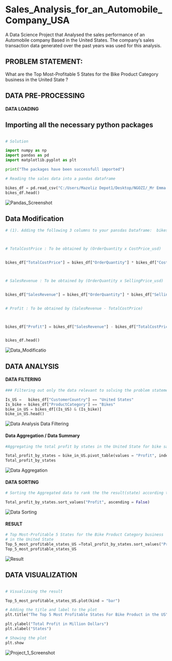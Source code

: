 # Sales_Analysis_for_an_Automobile_Company_USA
A Data Science Project that Analysed  the sales performance of an Automobile company Based in the United States. The company’s sales transaction data generated over the past years was used for this  analysis.

## PROBLEM STATEMENT:  
What are the Top Most-Profitable 5 States for the Bike Product Category business in the United State ?

## DATA PRE-PROCESSING

#### DATA LOADING
##  Importing all the necessary python packages 
```Python

# Solution

import numpy as np 
import pandas as pd 
import matplotlib.pyplot as plt

print("The packages have been successfull imported")
```

```Python
# Reading the sales data into a pandas dataframe 

bikes_df = pd.read_csv("C:/Users/Mazeliz Depot1/Desktop/NGOZI/_Mr Emma class/Data Set/bikes.csv")
bikes_df.head()    
```

![Pandas_Screenshot](https://github.com/user-attachments/assets/af9aa6da-77df-41df-b161-769936db2b10)



## Data Modification
```Python
# (1). Adding the following 3 columns to your pansdas Dataframe:  bikes_df



# TotalCostPrice : To be obtained by (OrderQuantity x CostPrice_usd)


bikes_df["TotalCostPrice"] = bikes_df["OrderQuantity"] * bikes_df["CostPrice_usd"] 



# SalesRevenue : To be obtained by (OrderQuantity x SellingPrice_usd)


bikes_df["SalesRevenue"] = bikes_df["OrderQuantity"] * bikes_df["SellingPrice_usd"] 


# Profit : To be obtained by (SalesRevenue - TotalCostPrice)



bikes_df["Profit"] = bikes_df["SalesRevenue"] - bikes_df["TotalCostPrice"]


bikes_df.head()
```
![Data_Modificatio](https://github.com/user-attachments/assets/7524d90e-b42a-429c-ad12-f141e4147e6d)


## DATA ANALYSIS
#### DATA FILTERING
```Python
### Filtering out only the data relevant to solving the problem statement

Is_US =   bikes_df["CustomerCountry"] == "United States"
Is_bike = bikes_df["ProductCategory"] == "Bikes"
bike_in_US = bikes_df[(Is_US) & (Is_bike)]
bike_in_US.head()
```
![Data Analysis Data Filtering](https://github.com/user-attachments/assets/9a55a24e-bcaa-465e-afb1-0eda9a8bc1a0)



#### Data Aggregation / Data Summary
```Python
#Aggregating the total profit by states in the United State for bike sales

Total_profit_by_states = bike_in_US.pivot_table(values = "Profit", index = "CustomerState", aggfunc = np.sum)
Total_profit_by_states
```

![Data Aggregation](https://github.com/user-attachments/assets/ed7f96a2-4dc0-47d9-8698-c6ff5c3d79a1)

#### DATA SORTING
```Python
# Sorting the Aggregated data to rank the the result(state) according to the top most profitable state 

Total_profit_by_states.sort_values("Profit", ascending = False)
```
![Data Sorting](https://github.com/user-attachments/assets/31ca38c1-1530-42e3-8886-a0d6c112735f)

#### RESULT 
```Python
# Top Most-Profitable 5 States for the Bike Product Category business
# in the United State
Top_5_most_profitable_states_US =Total_profit_by_states.sort_values("Profit", ascending = False).head()
Top_5_most_profitable_states_US
```

![Result](https://github.com/user-attachments/assets/d4909ef7-1411-4165-8bc9-8810afaa16c3)


## DATA VISUALIZATION
```Python

# Visualizaing the result

Top_5_most_profitable_states_US.plot(kind = "bar")

# Adding the title and label to the plot
plt.title("The Top 5 Most Profitable States For Bike Product in the US")

plt.ylabel("Total Profit in Million Dollars")
plt.xlabel("States")

# Showing the plot
plt.show
```

![Project_1_Screenshot](https://github.com/user-attachments/assets/a6c37b35-c2f4-4095-bde3-1ea067fdc5cd)
